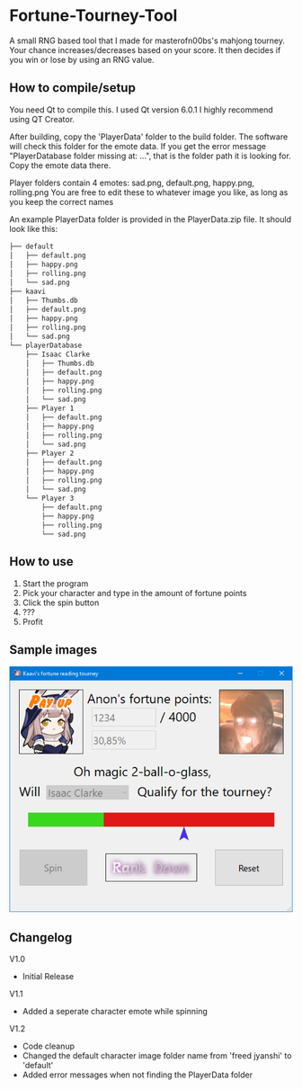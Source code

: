 # Fortune-Tourney-Tool
A small RNG based tool that I made for masterofn00bs's mahjong tourney.
Your chance increases/decreases based on your score. It then decides if you win or lose by using an RNG value.


## How to compile/setup
You need Qt to compile this.
I used Qt version 6.0.1
I highly recommend using QT Creator.

After building, copy the 'PlayerData' folder to the build folder. The software will check this folder for the emote data.
If you get the error message "PlayerDatabase folder missing at: ...", that is the folder path it is looking for. Copy the emote data there.

Player folders contain 4 emotes: sad.png, default.png, happy.png, rolling.png
You are free to edit these to whatever image you like, as long as you keep the correct names

An example PlayerData folder is provided in the PlayerData.zip file.
It should look like this:

    ├── default
    │   ├── default.png
    │   ├── happy.png
    │   ├── rolling.png
    │   └── sad.png
    ├── kaavi
    │   ├── Thumbs.db
    │   ├── default.png
    │   ├── happy.png
    │   ├── rolling.png
    │   └── sad.png
    └── playerDatabase
        ├── Isaac Clarke
        │   ├── Thumbs.db
        │   ├── default.png
        │   ├── happy.png
        │   ├── rolling.png
        │   └── sad.png
        ├── Player 1
        │   ├── default.png
        │   ├── happy.png
        │   ├── rolling.png
        │   └── sad.png
        ├── Player 2
        │   ├── default.png
        │   ├── happy.png
        │   ├── rolling.png
        │   └── sad.png
        └── Player 3
            ├── default.png
            ├── happy.png
            ├── rolling.png
            └── sad.png

## How to use
1. Start the program
2. Pick your character and type in the amount of fortune points
3. Click the spin button
4. ???
5. Profit

## Sample images
![gui](/sample/gui.png?raw=true "Optional Title")

## Changelog
V1.0
- Initial Release

V1.1
- Added a seperate character emote while spinning

V1.2
- Code cleanup
- Changed the default character image folder name from 'freed jyanshi' to 'default'
- Added error messages when not finding the PlayerData folder
